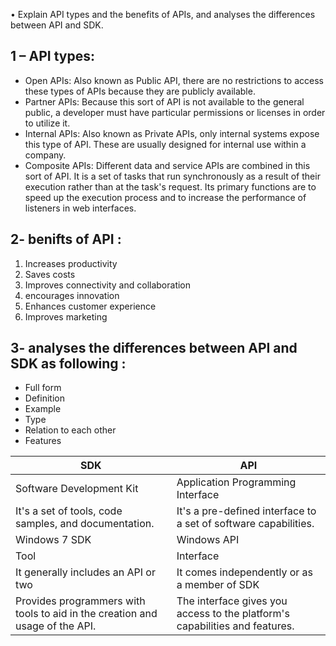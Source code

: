  •	Explain API types and the benefits of APIs, and analyses the differences between API and SDK.
## 1 – API types:
- Open APIs: Also known as Public API, there are no restrictions to access these types of APIs because they are publicly available.
- Partner APIs: Because this sort of API is not available to the general public, a developer must have particular permissions or licenses in order to utilize it.
- Internal APIs: Also known as Private APIs, only internal systems expose this type of API. These are usually designed for internal use within a company.
- Composite APIs: Different data and service APIs are combined in this sort of API. It is a set of tasks that run synchronously as a result of their execution rather than at the task's request.
 Its primary functions are to speed up the execution process and to increase the performance of listeners in web interfaces.

## 2- benifts of API :
1.	Increases productivity
2.	Saves costs
3.	Improves connectivity and collaboration
4.	encourages innovation
5.	Enhances customer experience
6.	Improves marketing 

## 3- analyses the differences between API and SDK as following :
- Full form
- Definition
- Example
- Type 
- Relation to each other 
- Features

 |SDK | API| 
|-----|-----|
|Software Development Kit|Application Programming Interface
|It's a set of tools, code samples, and documentation.| It's a pre-defined interface to a set of software capabilities.
|Windows 7 SDK|Windows API
|Tool|Interface
|It generally includes an API or two|It comes independently or as a member of SDK
|Provides programmers with tools to aid in the creation and usage of the API.|The interface gives you access to the platform's capabilities and features.




